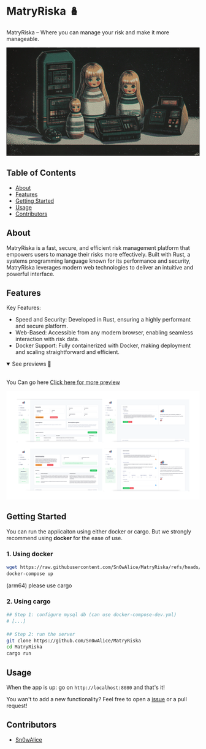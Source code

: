 # MatryRiska 🪆

MatryRiska – Where you can manage your risk and make it more manageable.

![MatryRiska](.github/banner.png)


## Table of Contents

- [About](#about)
- [Features](#features)
- [Getting Started](#getting-started)
- [Usage](#usage)
- [Contributors](#contributors)

## About
MatryRiska is a fast, secure, and efficient risk management platform that empowers users to manage their risks more effectively. Built with Rust, a systems programming language known for its performance and security, MatryRiska leverages modern web technologies to deliver an intuitive and powerful interface.

## Features
Key Features:

- Speed and Security: Developed in Rust, ensuring a highly performant and secure platform.
- Web-Based: Accessible from any modern browser, enabling seamless interaction with risk data.
- Docker Support: Fully containerized with Docker, making deployment and scaling straightforward and efficient.

<details open>
<summary>See previews 📸</summary>
<br>

You Can go here <a href="https://github.com/Sn0wAlice/MatryRiska/wiki/Page-preview">Click here for more preview</a>

<img src="./.github/demo/preview-01.png">

</details>

## Getting Started

You can run the applicaiton using either docker or cargo. But we strongly recommend using **docker** for the ease of use.

### 1. Using docker
```bash
wget https://raw.githubusercontent.com/Sn0wAlice/MatryRiska/refs/heads/main/docker-compose.yml
docker-compose up
```

(arm64) please use cargo

### 2. Using cargo
```bash
## Step 1: configure mysql db (can use docker-compose-dev.yml)
# [...]

## Step 2: run the server
git clone https://github.com/Sn0wAlice/MatryRiska
cd MatryRiska
cargo run
```

## Usage
When the app is up: go on `http://localhost:8080` and that's it!

You wan't to add a new functionality? Feel free to open a [issue](https://github.com/Sn0wAlice/MatryRiska/issues) or a pull request!

## Contributors
- [Sn0wAlice](https://github.com/Sn0wAlice)